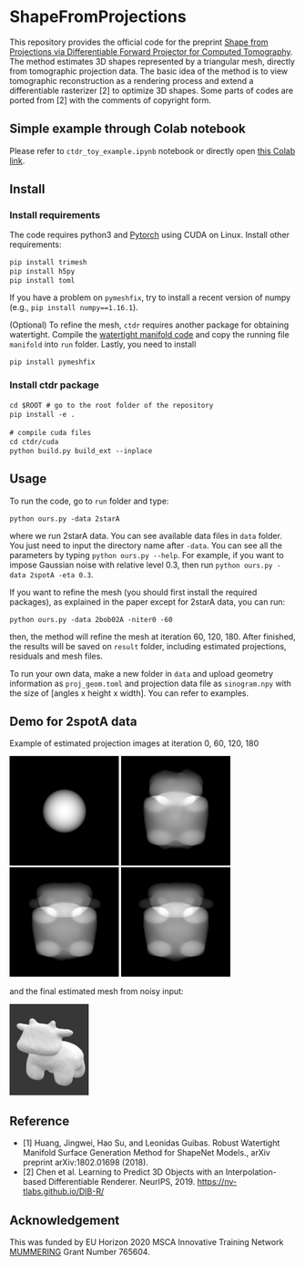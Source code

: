 # ShapeFromProjections

This repository provides the official code for the preprint [Shape from Projections via Differentiable Forward Projector for Computed Tomography](http://arxiv.org/abs/2006.16120). The method estimates 3D shapes represented by a triangular mesh, directly from tomographic projection data. The basic idea of the method is to view tomographic reconstruction as a rendering process and extend a differentiable rasterizer [2] to optimize 3D shapes. Some parts of codes are ported from [2] with the comments of copyright form.

## Simple example through Colab notebook

Please refer to `ctdr_toy_example.ipynb` notebook or directly open [this Colab link](https://colab.research.google.com/github/jakeoung/ShapeFromProjections/blob/master/ctdr_toy_example.ipynb).


## Install

### Install requirements

The code requires python3 and [Pytorch](https://pytorch.org) using CUDA on Linux. Install other requirements:

```
pip install trimesh
pip install h5py
pip install toml
```

If you have a problem on `pymeshfix`, try to install a recent version of numpy (e.g., `pip install numpy==1.16.1`).

(Optional) To refine the mesh, `ctdr` requires another package for obtaining watertight. Compile the [watertight manifold code](https://github.com/hjwdzh/Manifold) and copy the running file `manifold` into `run` folder. Lastly, you need to install

```
pip install pymeshfix
```

### Install ctdr package

```
cd $ROOT # go to the root folder of the repository
pip install -e .

# compile cuda files
cd ctdr/cuda
python build.py build_ext --inplace
```

## Usage

To run the code, go to `run` folder and type:

```
python ours.py -data 2starA
```

where we run 2starA data. You can see available data files in `data` folder. You just need to input the directory name after `-data`. You can see all the parameters by typing `python ours.py --help`. For example, if you want to impose Gaussian noise with relative level 0.3, then run `python ours.py -data 2spotA -eta 0.3`.

If you want to refine the mesh (you should first install the required packages), as explained in the paper except for 2starA data, you can run:

```
python ours.py -data 2bob02A -niter0 -60
```

then, the method will refine the mesh at iteration 60, 120, 180. After finished, the results will be saved on `result` folder, including estimated projections, residuals and mesh files.

To run your own data, make a new folder in `data` and upload geometry information as `proj_geom.toml` and projection data file as `sinogram.npy` with the size of [angles x height x width]. You can refer to examples.

## Demo for 2spotA data

Example of estimated projection images at iteration 0, 60, 120, 180

![](media/0000_sino_0.png)
![](media/0060_sino_0.png)
![](media/0120_sino_0.png)
![](media/0180_sino_0.png)

and the final estimated mesh from noisy input:

![](media/final.png)

## Reference

- [1] Huang, Jingwei, Hao Su, and Leonidas Guibas. Robust Watertight Manifold Surface Generation Method for ShapeNet Models., arXiv preprint arXiv:1802.01698 (2018).
- [2] Chen et al. Learning to Predict 3D Objects with an  Interpolation-based Differentiable Renderer. NeurIPS, 2019. https://nv-tlabs.github.io/DIB-R/

## Acknowledgement

This was funded by EU Horizon 2020 MSCA Innovative Training Network [MUMMERING](https://www.mummering.eu) Grant Number 765604.
